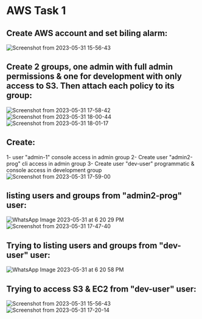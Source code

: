 # AWS Task 1
## Create AWS account and set biling alarm:
![Screenshot from 2023-05-31 15-56-43](https://github.com/amrabunemr98/Sprints-tasks/assets/128842547/4c692503-ddcb-4a4f-8e89-3ba214bebc20)
## Create 2 groups, one admin with full admin permissions & one for development with only access to S3. Then attach each policy to its group:
![Screenshot from 2023-05-31 17-58-42](https://github.com/amrabunemr98/Sprints-tasks/assets/128842547/1c0ab031-ddfc-469e-aeb4-5b2fd58de3d6)
![Screenshot from 2023-05-31 18-00-44](https://github.com/amrabunemr98/Sprints-tasks/assets/128842547/cdbcf8e2-956c-4808-ba7a-37390b3fd4e5)
![Screenshot from 2023-05-31 18-01-17](https://github.com/amrabunemr98/Sprints-tasks/assets/128842547/e694a246-1429-4941-8d06-a1872769f44d)
## Create:
1- user "admin-1" console access in admin group
2- Create user "admin2-prog" cli access in admin group
3- Create user "dev-user" programmatic & console access in development group
![Screenshot from 2023-05-31 17-59-00](https://github.com/amrabunemr98/Sprints-tasks/assets/128842547/61064e4b-f9ab-4554-929c-755240cc4397)
## listing users and groups from "admin2-prog" user:
![WhatsApp Image 2023-05-31 at 6 20 29 PM](https://github.com/amrabunemr98/Sprints-tasks/assets/128842547/ed6dc80a-2cda-46fc-9100-10832689a2c3)
![Screenshot from 2023-05-31 17-47-40](https://github.com/amrabunemr98/Sprints-tasks/assets/128842547/1041668b-0a66-455c-b39c-8e79c01c6c62)
## Trying to listing users and groups from "dev-user" user:
![WhatsApp Image 2023-05-31 at 6 20 58 PM](https://github.com/amrabunemr98/Sprints-tasks/assets/128842547/c8a956ce-f967-4fbf-80c0-36729ec4d285)
## Trying to access S3 & EC2 from "dev-user" user:
![Screenshot from 2023-05-31 15-56-43](https://github.com/amrabunemr98/Sprints-tasks/assets/128842547/79eb53e9-3cf9-4187-b3b6-70ba8b5ba921)
![Screenshot from 2023-05-31 17-20-14](https://github.com/amrabunemr98/Sprints-tasks/assets/128842547/75723b99-5166-4472-b1a1-0ee669444bce)
